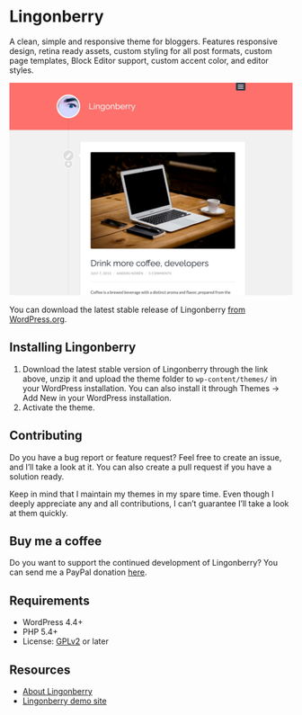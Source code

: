 # Lingonberry

A clean, simple and responsive theme for bloggers. Features responsive design, retina ready assets, custom styling for all post formats, custom page templates, Block Editor support, custom accent color, and editor styles.

![Lingonberry](https://github.com/andersnoren/lingonberry/blob/master/screenshot.jpg)

You can download the latest stable release of Lingonberry [from WordPress.org](https://wordpress.org/themes/lingonberry/).

## Installing Lingonberry
1. Download the latest stable version of Lingonberry through the link above, unzip it and upload the theme folder to `wp-content/themes/` in your WordPress installation. You can also install it through Themes → Add New in your WordPress installation.
2. Activate the theme.

## Contributing
Do you have a bug report or feature request? Feel free to create an issue, and I’ll take a look at it. You can also create a pull request if you have a solution ready. 

Keep in mind that I maintain my themes in my spare time. Even though I deeply appreciate any and all contributions, I can’t guarantee I’ll take a look at them quickly.

## Buy me a coffee
Do you want to support the continued development of Lingonberry? You can send me a PayPal donation [here](https://www.paypal.com/cgi-bin/webscr?cmd=_donations&business=anders%40andersnoren%2ese&lc=US&item_name=Free%20WordPress%20Themes%20from%20Anders%20Noren&currency_code=USD&bn=PP%2dDonationsBF%3abtn_donateCC_LG%2egif%3aNonHosted).

## Requirements
- WordPress 4.4+
- PHP 5.4+
- License: [GPLv2](https://www.gnu.org/licenses/gpl-2.0.html) or later

## Resources
- [About Lingonberry](https://andersnoren.se/teman/lingonberry-wordpress-theme/)
- [Lingonberry demo site](https://andersnoren.se/themes/lingonberry/)